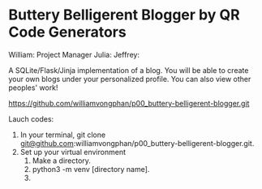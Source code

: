 # Buttery Belligerent Blogger by QR Code Generators
William: Project Manager
Julia:
Jeffrey:

A SQLite/Flask/Jinja implementation of a blog. 
You will be able to create your own blogs under your personalized profile. You can also view other peoples' work!

https://github.com/williamvongphan/p00_buttery-belligerent-blogger.git

Lauch codes:
1. In your terminal, git clone git@github.com:williamvongphan/p00_buttery-belligerent-blogger.git.
2. Set up your virtual environment
    1. Make a directory.
    2. python3 -m venv [directory name].
    3. 
